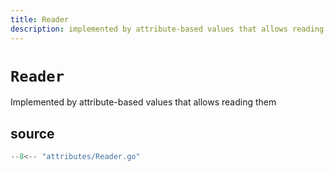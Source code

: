 ```yaml
---
title: Reader
description: implemented by attribute-based values that allows reading them
---
```


# `Reader`

Implemented by attribute-based values that allows reading them

## source

```go
--8<-- "attributes/Reader.go"
```
